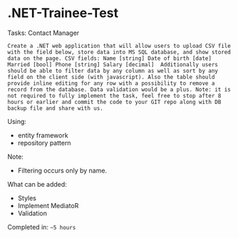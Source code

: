 # .NET-Trainee-Test
Tasks:
Contact Manager

`Create a .NET web application that will allow users to upload CSV file with the field below, store data into MS SQL database, and show stored data on the page.
CSV fields:
Name [string]
Date of birth [date]
Married [bool]
Phone [string]
Salary [decimal] 
Additionally users should be able to filter data by any column as well as sort by any field on the client side (with javascript).
Also the table should provide inline editing for any row with a possibility to remove a record from the database. Data validation would be a plus.
Note: it is not required to fully implement the task, feel free to stop after 8 hours or earlier and commit the code to your GIT repo along with DB backup file and share with us.`

Using:
* entity framework
* repository pattern

Note:
* Filtering occurs only by name.

What can be added:
* Styles
* Implement MediatoR
* Validation
 
Completed in: `~5 hours`
